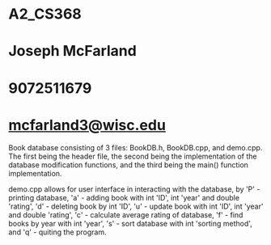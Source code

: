 # A2_CS368
# Joseph McFarland
# 9072511679
# mcfarland3@wisc.edu

Book database consisting of 3 files: BookDB.h, BookDB.cpp, and demo.cpp. The first being the header file, the second being the implementation of the database modification functions, and the third being the main() function implementation.

demo.cpp allows for user interface in interacting with the database, by 'P' - printing database, 'a' - adding book with int 'ID', int 'year' and double 'rating', 'd' - deleting book by int 'ID', 'u' - update book with int 'ID', int 'year' and double 'rating', 'c' -  calculate average rating of database, 'f' - find books by year with int 'year', 's' - sort database with int 'sorting method', and 'q' - quiting the program.
